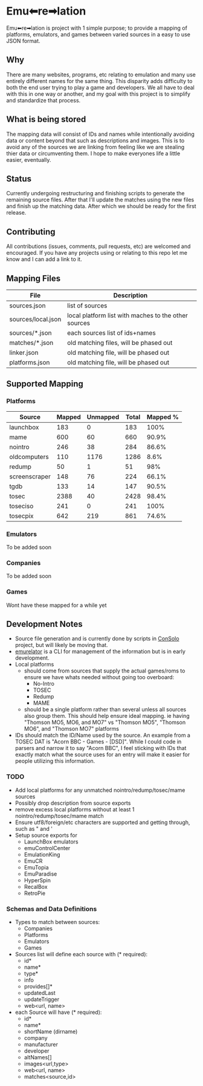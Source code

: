 # Emu⬅re➡lation

Emu⬅re➡lation is project with 1 simple purpose; to provide a mapping of platforms, emulators, and games between varied sources in a easy to use JSON format.

## Why

There are many websites, programs, etc relating to emulation and many use entirely different names for the same thing.   This disparity adds difficulty to both the end user trying to play a game and developers.  We all have to deal with this in one way or another, and my goal with this project is to simplify and standardize that process.

## What is being stored

The mapping data will consist of IDs and names while intentionally avoiding data or content beyond that such as descriptions and images.  This is to avoid any of the sources we are linking from feeling like we are stealing thier data or circumventing them.  I hope to make everyones life a little easier, eventually.

## Status

Currently undergoing restructuring and finishing scripts to generate the remaining source files.  After that I'll update the matches using the new files and finish up the matching data.  After which we should be ready for the first release.

## Contributing

All contributions (issues, comments, pull requests, etc) are welcomed and encouraged.  If you have any projects using or relating to this repo let me know and I can add a link to it.

## Mapping Files

| File | Description |
|-|-|
| sources.json | list of sources |
| sources/local.json | local platform list with maches to the other sources |
| sources/*.json | each sources list of ids+names |
| matches/*.json | old matching files, will be phased out |
| linker.json | old matching file, will be phased out |
| platforms.json | old matching file, will be phased out |

## Supported Mapping

### Platforms

| Source | Mapped | Unmapped | Total | Mapped % |
|-|-|-|-|-|
| launchbox | 183 | 0 | 183 | 100% |
| mame | 600 | 60 | 660 | 90.9% |
| nointro | 246 | 38 | 284 | 86.6% |
| oldcomputers | 110 | 1176 | 1286 | 8.6% |
| redump | 50 | 1 | 51 | 98% |
| screenscraper | 148 | 76 | 224 | 66.1% |
| tgdb | 133 | 14 | 147 | 90.5% |
| tosec | 2388 | 40 | 2428 | 98.4% |
| toseciso | 241 | 0 | 241 | 100% |
| tosecpix | 642 | 219 | 861 | 74.6% |

### Emulators

To be added soon

### Companies

To be added soon

### Games

Wont have these mapped for a while yet

## Development Notes

- Source file generation and is currently done by scripts in [ConSolo](https://github.com/detain/ConSolo) project, but will likely be moving that.
- [emurelator](https://github.com/detain/emurelator) is a CLI for management of the information but is in early development.
- Local platforms
  - should come from sources that supply the actual games/roms to ensure we have whats needed without going too overboard:
    - No-Intro
    - TOSEC
    - Redump
    - MAME
  - should be a single platform rather than several unless all sources also group them.  This should help ensure ideal mapping.  ie having "Thomson MO5, MO6, and MO7" vs "Thomson MO5", "Thomson MO6", and "Thomson MO7" platforms
- IDs should match the ID/Name used by the source.  An example from a TOSEC DAT is "Acorn BBC - Games - [DSD]".  While I could code in parsers and narrow it to say "Acorn BBC", I feel sticking with IDs that exactly match what the source uses for an entry will make it easier for people utilizing this information.

### TODO

- Add local platforms for any unmatched nointro/redump/tosec/mame sources
- Possibly drop description from source exports
- remove excess local platforms without at least 1 nointro/redump/tosec/mame match
- Ensure utf8/foreign/etc characters are supported and getting through, such as " and '
- Setup source exports for
  - LaunchBox emulators
  - emuControlCenter
  - EmulationKing
  - EmuCR
  - EmuTopia
  - EmuParadise
  - HyperSpin
  - RecalBox
  - RetroPie

### Schemas and Data Definitions

- Types to match between sources:
  - Companies
  - Platforms
  - Emulators
  - Games
- Sources list will define each source with (* required):
  - id*
  - name*
  - type*
  - info
  - provides[]*
  - updatedLast
  - updateTrigger
  - web<url, name>
- each Source will have (* required):
  - id*
  - name*
  - shortName (dirname)
  - company
  - manufacturer
  - developer
  - altNames[]
  - images<url,type>
  - web<url, name>
  - matches<source,id>

